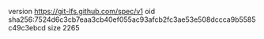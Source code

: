 version https://git-lfs.github.com/spec/v1
oid sha256:7524d6c3cb7eaa3cb40ef055ac93afcb2fc3ae53e508dccca9b5585c49c3ebcd
size 2265
